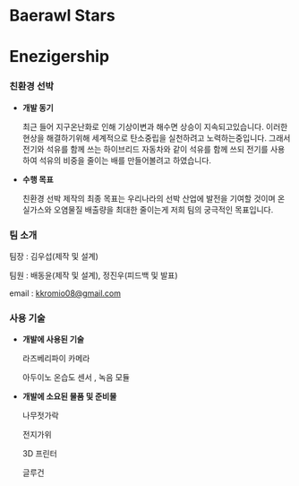 # Baerawl Stars

# Enezigership

### 친환경 선박

- **개발 동기**
    
    최근 들어 지구온난화로 인해 기상이변과 해수면 상승이 지속되고있습니다. 이러한 현상을 해결하기위해 세계적으로 탄소중립을 실천하려고 노력하는중입니다. 그래서 전기와 석유를 함께 쓰는 하이브리드 자동차와 같이 석유를 함께 쓰되 전기를 사용하여 석유의 비중을 줄이는 배를 만들어볼려고 하였습니다.
    
- **수행 목표**
    
    친환경 선박 제작의 최종 목표는 우리나라의 선박 산업에 발전을 기여할 것이며 온실가스와 오염물질 배출량을 최대한 줄이는게 저희 팀의 궁극적인 목표입니다.
    

### 팀 소개

팀장 : 김우섭(제작 및 설계)

팀원 : 배동윤(제작 및 설계), 정진우(피드백 및 발표)

email : [kkromio08@gmail.com](mailto:kkromio08@gmail.com)

### 사용 기술

- **개발에 사용된 기술**
    
    라즈베리파이 카메라
    
    아두이노 온습도 센서 , 녹음 모듈
    
- **개발에 소요된 물품 및 준비물**
    
    나무젓가락
    
    전지가위
    
    3D 프린터
    
    글루건
